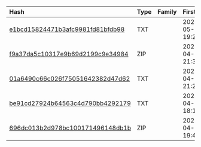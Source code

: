 |Hash|Type|Family|First_Seen|Name|
|:--|:--|:--|:--|:--|
|[e1bcd15824471b3afc9981fd81bfdb98](https://www.virustotal.com/gui/file/e1bcd15824471b3afc9981fd81bfdb98)|TXT||2024-05-09 19:26:21|filtersinstall.bat|
|[f9a37da5c10317e9b69d2199c9e34984](https://www.virustotal.com/gui/file/f9a37da5c10317e9b69d2199c9e34984)|ZIP||2024-04-25 21:32:47|C:\Users\user\Desktop\a.zip|
|[01a6490c66c026f75051642382d47d62](https://www.virustotal.com/gui/file/01a6490c66c026f75051642382d47d62)|TXT||2024-04-25 21:28:34|a.bat|
|[be91cd27924b64563c4d790bb4292179](https://www.virustotal.com/gui/file/be91cd27924b64563c4d790bb4292179)|TXT||2024-04-25 18:10:19|u.bat|
|[696dc013b2d978bc100171496148db1b](https://www.virustotal.com/gui/file/696dc013b2d978bc100171496148db1b)|ZIP||2024-04-24 19:44:40|C:\Users\user\Desktop\u.zip|
